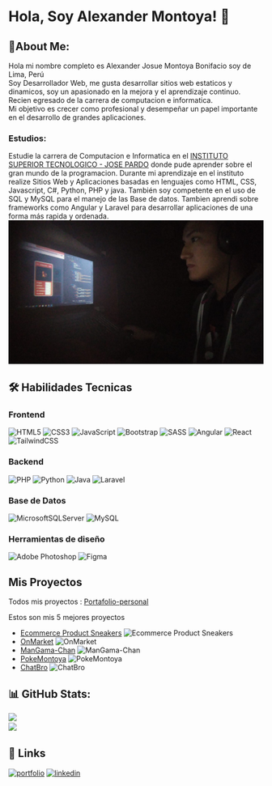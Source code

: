 
# Hola, Soy Alexander Montoya! 👋


## 💫About Me:
Hola mi nombre completo es Alexander Josue Montoya Bonifacio soy de Lima, Perú
<br>Soy Desarrollador Web, me gusta desarrollar sitios web estaticos y dinamicos, soy un apasionado en la mejora y el aprendizaje continuo.
<br>Recien egresado de la carrera de computacion e informatica.
<br>Mi objetivo es crecer como profesional y desempeñar un papel importante en el desarrollo de grandes aplicaciones.
### Estudios:
Estudie la carrera de Computacion e Informatica en el [INSTITUTO SUPERIOR TECNOLOGICO - JOSE PARDO](https://www.jpardo.edu.pe/) donde pude aprender sobre el gran mundo de la programacion.
Durante mi aprendizaje en el instituto realize Sitios Web y Aplicaciones basadas en lenguajes como HTML, CSS, Javascript, C#, Python, PHP y java.
También soy competente en el uso de SQL y MySQL para el manejo de las Base de datos.
Tambien aprendi sobre frameworks como Angular y Laravel para desarrollar aplicaciones de una forma más rapida y ordenada.
![Imagen Alexander Montoya programando](https://github.com/AlexanderMontoya/AlexanderMontoya/blob/main/AlexanderMontoyaEscritorio.jpeg)
## 🛠 Habilidades Tecnicas
### Frontend
![HTML5](https://img.shields.io/badge/html5-%23E34F26.svg?style=for-the-badge&logo=html5&logoColor=white) 
![CSS3](https://img.shields.io/badge/css3-%231572B6.svg?style=for-the-badge&logo=css3&logoColor=white) ![JavaScript](https://img.shields.io/badge/javascript-%23323330.svg?style=for-the-badge&logo=javascript&logoColor=%23F7DF1E)
![Bootstrap](https://img.shields.io/badge/bootstrap-%23563D7C.svg?style=for-the-badge&logo=bootstrap&logoColor=white)
![SASS](https://img.shields.io/badge/SASS-hotpink.svg?style=for-the-badge&logo=SASS&logoColor=white)
![Angular](https://img.shields.io/badge/angular-%23DD0031.svg?style=for-the-badge&logo=angular&logoColor=white) 
![React](https://img.shields.io/badge/react-%2320232a.svg?style=for-the-badge&logo=react&logoColor=%2361DAFB) 
![TailwindCSS](https://img.shields.io/badge/tailwindcss-%2338B2AC.svg?style=for-the-badge&logo=tailwind-css&logoColor=white)
### Backend
![PHP](https://img.shields.io/badge/php-%23777BB4.svg?style=for-the-badge&logo=php&logoColor=white) ![Python](https://img.shields.io/badge/python-3670A0?style=for-the-badge&logo=python&logoColor=ffdd54) ![Java](https://img.shields.io/badge/java-%23ED8B00.svg?style=for-the-badge&logo=java&logoColor=white)
![Laravel](https://img.shields.io/badge/laravel-%23FF2D20.svg?style=for-the-badge&logo=laravel&logoColor=white)
### Base de Datos
![MicrosoftSQLServer](https://img.shields.io/badge/Microsoft%20SQL%20Sever-CC2927?style=for-the-badge&logo=microsoft%20sql%20server&logoColor=white) ![MySQL](https://img.shields.io/badge/mysql-%2300f.svg?style=for-the-badge&logo=mysql&logoColor=white)
### Herramientas de diseño
![Adobe Photoshop](https://img.shields.io/badge/adobephotoshop-%2331A8FF.svg?style=for-the-badge&logo=adobephotoshop&logoColor=white) 	![Figma](https://img.shields.io/badge/figma-%23F24E1E.svg?style=for-the-badge&logo=figma&logoColor=white)
## Mis Proyectos
Todos mis proyectos : [Portafolio-personal](https://alexandermontoya.netlify.app/projects)

Estos son mis 5 mejores proyectos
- [Ecommerce Product Sneakers](https://ecommerce-product-233.web.app/productos)
    ![Ecommerce Product Sneakers](https://alexandermontoya.github.io/projects/ecommerce-product/ecommerce-product-image-1.jpg)
- [OnMarket](https://github.com/AlexanderMontoya/onmarket)
    ![OnMarket](https://alexandermontoya.github.io/projects/on-market/on-market-image-1.jpg)
- [ManGama-Chan](https://alexandermontoya.github.io/mangama-chan/)
    ![ManGama-Chan](https://alexandermontoya.github.io/projects/mangama-chan.jpg)
- [PokeMontoya](https://alexandermontoya.github.io/pokemontoya/)
    ![PokeMontoya](https://alexandermontoya.github.io/projects/pokemontoya/pokemontoya-image-1.JPG)
- [ChatBro](https://chatbro-2023.web.app/)
    ![ChatBro](https://alexandermontoya.github.io/projects/chatbro/chatbro-image-2.JPG)
## 📊 GitHub Stats:
![](https://github-readme-stats.vercel.app/api?username=AlexanderMontoya&theme=dark&hide_border=false&include_all_commits=false&count_private=false)<br/>
![](https://github-readme-stats.vercel.app/api/top-langs/?username=AlexanderMontoya&theme=dark&hide_border=false&include_all_commits=false&count_private=false&layout=compact)

## 🔗 Links
[![portfolio](https://img.shields.io/badge/my_portfolio-000?style=for-the-badge&logo=ko-fi&logoColor=white)](https://alexandermontoya.netlify.app/)
[![linkedin](https://img.shields.io/badge/linkedin-0A66C2?style=for-the-badge&logo=linkedin&logoColor=white)](https://www.linkedin.com/in/alexander-josué-montoya-bonifacio/)


